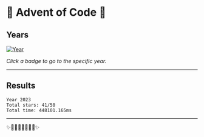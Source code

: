 # 🎄 Advent of Code 🎄

<!-- 
https://en.wikipedia.org/wiki/List_of_Unicode_characters 
https://badgen.net/help#generators
https://dev.to/this-is-learning/advent-of-code-automation-for-javascripttypescript-4111
-->

## Years

<!--SOLUTIONS-->

[![Year](https://badgen.net/badge/2023/★★★★★★★★★★★★★★★★★★★★☆⭒⭒⭒⭒/green?icon=typescript&labelColor=blue&scale=1.3)](2023)  

<!--/SOLUTIONS-->

_Click a badge to go to the specific year._

---

## Results

<!--RESULTS-->

```
Year 2023
Total stars: 41/50
Total time: 448101.165ms
```

<!--/RESULTS-->

---

✨🎄🎁🎄🎅🎄🎁🎄✨